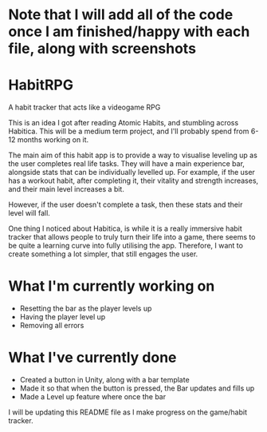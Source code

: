 # Note that I will add all of the code once I am finished/happy with each file, along with screenshots

# HabitRPG
A habit tracker that acts like a videogame RPG

This is an idea I got after reading Atomic Habits, and stumbling across Habitica. This will be a medium term project, and I'll probably spend from 6-12 months working on it.

The main aim of this habit app is to provide a way to visualise leveling up as the user completes real life tasks. They will have a main experience bar, alongside stats that can be individually levelled up.
For example, if the user has a workout habit, after completing it, their vitality and strength increases, and their main level increases a bit.

However, if the user doesn't complete a task, then these stats and their level will fall.

One thing I noticed about Habitica, is while it is a really immersive habit tracker that allows people to truly turn their life into a game, there seems to be quite a learning curve into fully utilising the app.
Therefore, I want to create something a lot simpler, that still engages the user.

# What I'm currently working on

* Resetting the bar as the player levels up
* Having the player level up
* Removing all errors

# What I've currently done

* Created a button in Unity, along with a bar template
* Made it so that when the button is pressed, the Bar updates and fills up
* Made a Level up feature where once the bar



I will be updating this README file as I make progress on the game/habit tracker.
